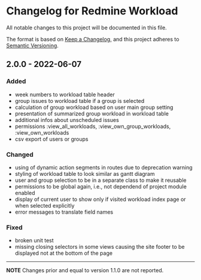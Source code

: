# Changelog for Redmine Workload

All notable changes to this project will be documented in this file.

The format is based on [Keep a Changelog](https://keepachangelog.com/en/1.0.0/),
and this project adheres to [Semantic Versioning](https://semver.org/spec/v2.0.0.html).

## 2.0.0 - 2022-06-07

### Added

* week numbers to workload table header
* group issues to workload table if a group is selected
* calculation of group workload based on user main group setting
* presentation of summarized group workload in workload table
* additional infos about unscheduled issues
* permissions :view_all_workloads, :view_own_group_workloads, :view_own_workloads
* csv export of users or groups

### Changed

* using of dynamic action segments in routes due to deprecation warning
* styling of workload table to look similar as gantt diagram
* user and group selection to be in a separate class to make it reusable
* permissions to be global again, i.e., not dependend of project module enabled
* display of current user to show only if visited workload index page or when
selected explicitly
* error messages to translate field names

### Fixed

* broken unit test
* missing closing selectors in some views causing the site footer to be displayed
not at the bottom of the page

---

**NOTE** Changes prior and equal to version 1.1.0 are not reported.